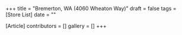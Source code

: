+++
title = "Bremerton, WA (4060 Wheaton Way)"
draft = false
tags = [Store List]
date = ""

[Article]
contributors = []
gallery = []
+++